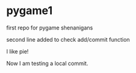 pygame1
=======

first repo for pygame shenanigans

second line added to check add/commit function

I like pie!

Now I am testing a local commit.
